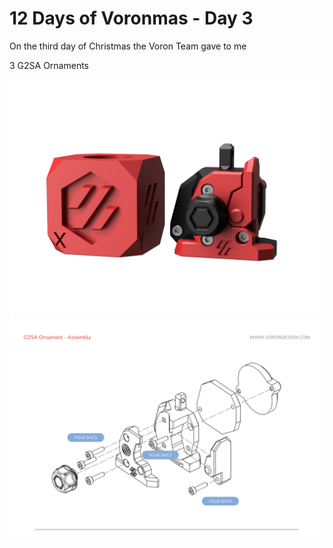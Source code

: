 # 12 Days of Voronmas - Day 3

On the third day of Christmas the Voron Team gave to me

3 G2SA Ornaments

![Overview Image](G2SA_Ornament.png)
![Assembly Image](G2SA_Ornament_Assembly.png)
